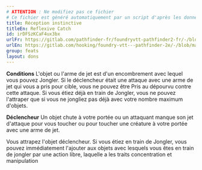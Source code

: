 ```yaml
---
# ATTENTION : Ne modifiez pas ce fichier
# Ce fichier est généré automatiquement par un script d'après les données du module Foundry VTT officiel et de sa traduction
title: Réception instinctive
titleEn: Reflexive Catch
id: irDFSzKCaF4ux3bx
urlFr: https://gitlab.com/pathfinder-fr/foundryvtt-pathfinder2-fr/-/blob/master/data/feats/irDFSzKCaF4ux3bx.htm
urlEn: https://gitlab.com/hooking/foundry-vtt---pathfinder-2e/-/blob/master/packs/data/feats.db/reflexive-catch.json
group: feats
layout: dons
---
```

**Conditions** L'objet ou l'arme de jet est d'un encombrement avec lequel vous pouvez Jongler. Si le déclencheur était une attaque avec une arme de jet qui vous a pris pour cible, vous ne pouvez être Pris au dépourvu contre cette attaque. Si vous étiez déjà en train de Jongler, vous ne pouvez l'attraper que si vous ne jongliez pas déjà avec votre nombre maximum d'objets.

  
**Déclencheur** Un objet chute à votre portée ou un attaquant manque son jet d'attaque pour vous toucher ou pour toucher une créature à votre portée avec une arme de jet.

Vous attrapez l'objet déclencheur. Si vous étiez en train de Jongler, vous pouvez immédiatement l'ajouter aux objets avec lesquels vous êtes en train de jongler par une action libre, laquelle a les traits concentration et manipulation


